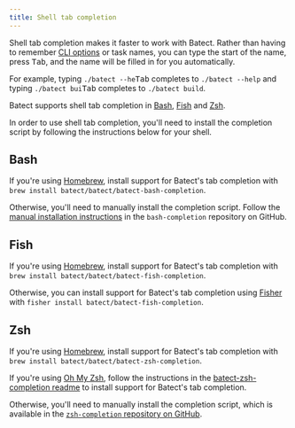 ```yaml
---
title: Shell tab completion
---
```


Shell tab completion makes it faster to work with Batect. Rather than having to remember [CLI options](../reference/cli.mdx) or task names, you can type the
start of the name, press <kbd>Tab</kbd>, and the name will be filled in for you automatically.

For example, typing `./batect --he`<kbd>Tab</kbd> completes to `./batect --help` and typing `./batect bui`<kbd>Tab</kbd> completes to `./batect build`.

Batect supports shell tab completion in [Bash](#bash), [Fish](#fish) and [Zsh](#zsh).

In order to use shell tab completion, you'll need to install the completion script by following the instructions below for your shell.

## Bash

If you're using [Homebrew](https://brew.sh), install support for Batect's tab completion with `brew install batect/batect/batect-bash-completion`.

Otherwise, you'll need to manually install the completion script. Follow the [manual installation instructions](https://github.com/batect/batect-bash-completion#manual-install-with-bash-completion)
in the `bash-completion` repository on GitHub.

## Fish

If you're using [Homebrew](https://brew.sh), install support for Batect's tab completion with `brew install batect/batect/batect-fish-completion`.

Otherwise, you can install support for Batect's tab completion using [Fisher](https://github.com/jorgebucaran/fisher) with `fisher install batect/batect-fish-completion`.

## Zsh

If you're using [Homebrew](https://brew.sh), install support for Batect's tab completion with `brew install batect/batect/batect-zsh-completion`.

If you're using [Oh My Zsh](https://ohmyz.sh/), follow the instructions in the [batect-zsh-completion readme](https://github.com/batect/batect-zsh-completion#with-oh-my-zsh)
to install support for Batect's tab completion.

Otherwise, you'll need to manually install the completion script, which is available in the
[`zsh-completion` repository on GitHub](https://github.com/batect/batect-zsh-completion/tree/main/_batect).
